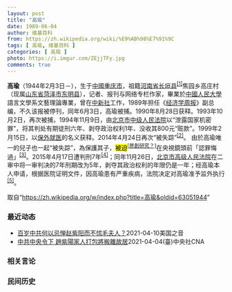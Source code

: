 ```yaml
---
layout: post
title: "高瑜"
date: 1989-06-04
author: 维基百科
from: https://zh.wikipedia.org/wiki/%E9%AB%98%E7%91%9C
tags: [ 高瑜, 维基百科 ]
categories: [ 高瑜 ]
photo: https://i.imgur.com/ZEjjTFy.jpg
comments: true
---
```

<div class="mw-parser-output">
<p><b>高瑜</b>（1944年2月3日<span class="useeditintro" title="Template:BLP editintro">－</span>），生于<a href="/wiki/%E4%B8%AD%E8%8F%AF%E4%BA%BA%E6%B0%91%E5%85%B1%E5%92%8C%E5%9C%8B" class="mw-redirect" title="中華人民共和國">中國</a><a href="/wiki/%E9%87%8D%E5%BA%86%E5%B8%82" title="重庆市">重庆市</a>，祖籍<a href="/wiki/%E6%B2%B3%E5%8D%97%E7%9C%81" title="河南省">河南省</a><a href="/wiki/%E9%95%BF%E5%9E%A3%E5%8E%BF" class="mw-redirect" title="长垣县">长垣县</a><sup id="cite_ref-1" class="reference"><a href="#cite_note-1">[1]</a></sup>焦园乡高庄村（现属<a href="/wiki/%E5%B1%B1%E4%B8%9C%E7%9C%81" title="山东省">山东省</a><a href="/wiki/%E8%8F%8F%E6%B3%BD%E5%B8%82" title="菏泽市">菏泽市</a><a href="/wiki/%E4%B8%9C%E6%98%8E%E5%8E%BF" title="东明县">东明县</a>），记者、报刊与网络专栏作家，畢業於<a href="/wiki/%E4%B8%AD%E5%9C%8B%E4%BA%BA%E6%B0%91%E5%A4%A7%E5%AD%B8" class="mw-redirect" title="中國人民大學">中國人民大學</a>語言文學系文藝理論專業，曾在<a href="/wiki/%E4%B8%AD%E6%96%B0%E7%A4%BE" class="mw-redirect" title="中新社">中新社</a>工作，1989年担任《<a href="/wiki/%E7%BB%8F%E6%B5%8E%E5%AD%A6%E5%91%A8%E6%8A%A5" title="经济学周报">经济学周报</a>》副总编，不久该报被停刊，同年6月3日，高瑜被捕。1990年8月28日获释。1993年10月2日，再次被捕，1994年11月9日，由<a href="/wiki/%E5%8C%97%E4%BA%AC%E5%B8%82" title="北京市">北京市</a><a href="/wiki/%E4%B8%AD%E7%BA%A7%E4%BA%BA%E6%B0%91%E6%B3%95%E9%99%A2" title="中级人民法院">中级人民法院</a>以“泄露国家机密罪”，将其判处有期徒刑六年、剥夺政治权利1年、没收其800元“赃款”。1999年2月15日，以<a href="/wiki/%E4%BF%9D%E5%A4%96%E5%B0%B1%E5%8C%BB" title="保外就医">保外就医</a>的名义获释。2014年4月24日再次“被失踪”<sup id="cite_ref-2" class="reference"><a href="#cite_note-2">[2]</a></sup>。
由於高瑜唯一的兒子也一起“被失踪”，為保護其子，<mark class="noprint template-facttext" title="可能为原创研究">被迫</mark><sup class="noprint"><a href="/wiki/Wikipedia:%E9%9D%9E%E5%8E%9F%E5%89%B5%E7%A0%94%E7%A9%B6" class="mw-redirect" title="Wikipedia:非原創研究"><span title="原创研究验证请求"><span style="white-space: nowrap;">[原創研究？]</span></span></a></sup>在央視鏡頭前「認罪悔過」<sup id="cite_ref-3" class="reference"><a href="#cite_note-3">[3]</a></sup>。2015年4月17日遭判刑7年<sup id="cite_ref-4" class="reference"><a href="#cite_note-4">[4]</a></sup>；同年11月26日，<a href="/wiki/%E5%8C%97%E4%BA%AC%E5%B8%82%E9%AB%98%E7%BA%A7%E4%BA%BA%E6%B0%91%E6%B3%95%E9%99%A2" title="北京市高级人民法院">北京市高级人民法院</a>在二审中将一审判决的7年刑期改为5年，剥夺其政治权利的年限仍是一年；经高瑜本人申请，根据医院证明文件，因高瑜患有严重疾病，法院决定对高瑜准予监外执行<sup id="cite_ref-二审_5-0" class="reference"><a href="#cite_note-二审-5">[5]</a></sup>。
</p>
</div><noscript><img src="//zh.wikipedia.org/wiki/Special:CentralAutoLogin/start?type=1x1" alt="" title="" width="1" height="1" style="border: none; position: absolute;"></noscript>
<div class="printfooter">取自“<a dir="ltr" href="https://zh.wikipedia.org/w/index.php?title=高瑜&amp;oldid=63051944">https://zh.wikipedia.org/w/index.php?title=高瑜&amp;oldid=63051944</a>”</div><div id="recent-news"><h3>最近动态</h3><ul><li><a href="https://nodebe4.github.io/waimei/2021-04-10/%E7%99%BE%E5%B2%81%E4%B8%AD%E5%85%B1%E4%BD%95%E4%BB%A5%E5%BF%8C%E6%83%AE%E8%B5%B5%E7%B4%AB%E9%98%B3%E8%80%8C%E4%B8%8D%E6%80%B5%E6%AF%9B%E5%A4%AB%E4%BA%BA" title="百岁中共何以忌惮赵紫阳而不怵毛夫人？—— Sat, 10 Apr 2021 15:33:28 GMT 2021年清明节，赵紫阳之子赵二军与鲍彤老部下吴伟祭奠赵紫阳夫妇时合影（高瑜推特图片） 4月...">百岁中共何以忌惮赵紫阳而不怵毛夫人？</a><time>2021-04-10</time><a class="tag">美国之音</a></li>
<li><a href="https://nodebe4.github.io/waimei/2021-04-04/%E4%B8%AD%E5%85%B1%E4%B8%AD%E5%A4%AE%E4%BB%A4%E4%B8%8B-%E8%B6%99%E7%B4%AB%E9%99%BD%E5%AE%B6%E4%BA%BA%E6%89%93%E5%8C%85%E5%B0%87%E6%90%AC%E9%9B%A2%E6%95%85%E5%B1%85" title="中共中央令下 趙紫陽家人打包將搬離故居—— （中央社台北4日電）據中國獨立媒體人高瑜透露，中共中央辦公廳2020年通知已故中共總書記趙紫陽的家人，要求搬離北京富強胡同的趙紫陽故居。趙家人今天則在...">中共中央令下 趙紫陽家人打包將搬離故居</a><time>2021-04-04</time><a class="tag">(臺)中央社CNA</a></li>
</ul></div><div id="open-opinion"><h3>相关言论</h3><ul></ul></div><div id="mjls-record"><h3>民间历史</h3><ul></ul></div>